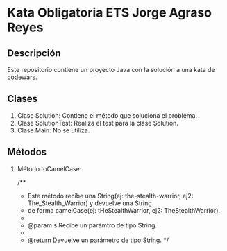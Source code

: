 # Kata Obligatoria ETS Jorge Agraso Reyes

## Descripción

Este repositorio contiene un proyecto Java con la solución a una kata de codewars.

## Clases

1. Clase Solution: Contiene el método que soluciona el problema.
2. Clase SolutionTest: Realiza el test para la clase Solution.
3. Clase Main: No se utiliza.

## Métodos

1. Método toCamelCase:

   /**
     * Este método recibe una String(ej: the-stealth-warrior, ej2: The_Stealth_Warrior) y devuelve una String
     * de forma camelCase(ej: tHeStealthWarrior, ej2: TheStealthWarrior).
     *
     * @param s Recibe un parámtro de tipo String.
     *
     * @return Devuelve un parámetro de tipo String.
     */
